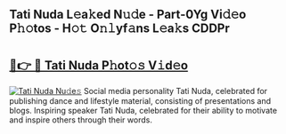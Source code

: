 ## Tati Nuda L𝚎a𝚔ed N𝚞𝚍e - Part-0Yg Vi𝚍𝚎o P𝚑𝚘tos - H𝚘𝚝 O𝚗𝚕yf𝚊ns L𝚎a𝚔s CDDPr

# <h2><a href="http://kf71i8l.oniu.top/?m=Tati+Nuda">🔗👉 🔴 Tati Nuda P𝚑ot𝚘𝚜 V𝚒d𝚎o</a></h2>

[![Tati Nuda Nu𝚍e𝚜](https://i.imgur.com/0qMVB7G.gif)](http://kf71i8l.oniu.top/?m=Tati+Nuda)
Social media personality Tati Nuda, celebrated for publishing dance and lifestyle material, consisting of presentations and blogs. Inspiring speaker Tati Nuda, celebrated for their ability to motivate and inspire others through their words.  
